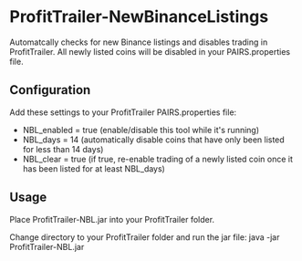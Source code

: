 # ProfitTrailer-NewBinanceListings

Automatcally checks for new Binance listings and disables trading in ProfitTrailer.
All newly listed coins will be disabled in your PAIRS.properties file.

## Configuration
Add these settings to your ProfitTrailer PAIRS.properties file:
* NBL_enabled = true (enable/disable this tool while it's running)
* NBL_days = 14
(automatically disable coins that have only been listed for less than 14 days)
* NBL_clear = true
(if true, re-enable trading of a newly listed coin once it has been listed for at least NBL_days)

## Usage
Place ProfitTrailer-NBL.jar into your ProfitTrailer folder.

Change directory to your ProfitTrailer folder and run the jar file:
java -jar ProfitTrailer-NBL.jar
